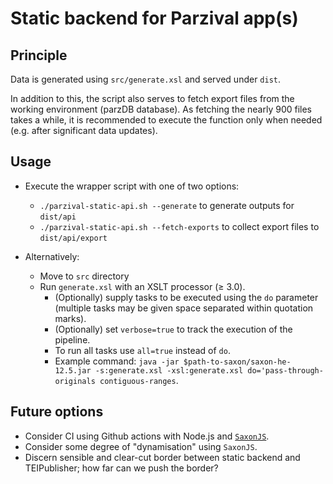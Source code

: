# Static backend for Parzival app(s)

## Principle

Data is generated using `src/generate.xsl` and served under `dist`.

In addition to this, the script also serves to fetch export files from the working environment (parzDB database). As fetching the nearly 900 files takes a while, it is recommended to execute the function only when needed (e.g. after significant data updates).

## Usage

* Execute the wrapper script with one of two options:
  * `./parzival-static-api.sh --generate` to generate outputs for `dist/api`
  * `./parzival-static-api.sh --fetch-exports` to collect export files to `dist/api/export`

* Alternatively:
  * Move to `src` directory
  * Run `generate.xsl` with an XSLT processor (≥ 3.0).
    * (Optionally) supply tasks to be executed using the `do` parameter (multiple tasks may be given space separated within quotation marks).
    * (Optionally) set `verbose=true` to track the execution of the pipeline.
    * To run all tasks use `all=true` instead of `do`.
    * Example command: `java -jar $path-to-saxon/saxon-he-12.5.jar -s:generate.xsl -xsl:generate.xsl do='pass-through-originals contiguous-ranges`.

## Future options

* Consider CI using Github actions with Node.js and [`SaxonJS`](https://www.npmjs.com/package/saxon-js).
* Consider some degree of "dynamisation" using `SaxonJS`.
* Discern sensible and clear-cut border between static backend and TEIPublisher; how far can we push the border?
